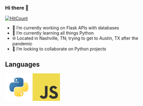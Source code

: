 ### Hi there 👋

[![HitCount](http://hits.dwyl.com/PropeReferio/{project}.svg)](http://hits.dwyl.com/PropeReferio/{project})

- 🔭 I’m currently working on Flask APIs with databases
- 🌱 I’m currently learning all things Python
- 🌐 Located in Nashville, TN; trying to get to Austin, TX after the pandemic
- 👯 I’m looking to collaborate on Python projects

<!-- [![PropeReferio's github stats](https://github-readme-stats.vercel.app/api?username=propereferio&layout=compact&show_icons=true&hide=stars&count_private=true&hide_title=true)](https://github.com/PropeReferio) -->

## Languages

<a href="https://github.com/PropeReferio?tab=repositories&q=&type=&language=python" ><img align="left" src="https://raw.githubusercontent.com/github/explore/80688e429a7d4ef2fca1e82350fe8e3517d3494d/topics/python/python.png" width="90px" height="90px" alt="Python"></a>

<a href="https://github.com/PropeReferio?tab=repositories&q=&type=&language=javascript" ><img align="left" src="https://raw.githubusercontent.com/github/explore/80688e429a7d4ef2fca1e82350fe8e3517d3494d/topics/javascript/javascript.png" width="90px" height="90px" alt="javascript"></a>
